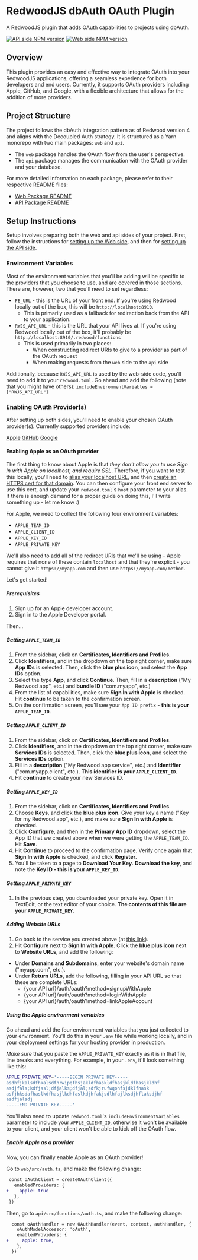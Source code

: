 # RedwoodJS dbAuth OAuth Plugin
A RedwoodJS plugin that adds OAuth capabilities to projects using dbAuth.

[![API side NPM version](https://img.shields.io/npm/v/%40spoonjoy%2Fredwoodjs-dbauth-oauth-api?logo=redwoodjs&label=npm%20-%20api%20side)](https://www.npmjs.com/package/@spoonjoy/redwoodjs-dbauth-oauth-api)
[![Web side NPM version](https://img.shields.io/npm/v/%40spoonjoy%2Fredwoodjs-dbauth-oauth-web?logo=redwoodjs&label=npm%20-%20web%20side)](https://www.npmjs.com/package/@spoonjoy/redwoodjs-dbauth-oauth-web)

## Overview
This plugin provides an easy and effective way to integrate OAuth into your RedwoodJS applications, offering a seamless experience for both developers and end users. Currently, it supports OAuth providers including Apple, GitHub, and Google, with a flexible architecture that allows for the addition of more providers.

## Project Structure
The project follows the dbAuth integration pattern as of Redwood version 4 and aligns with the Decoupled Auth strategy. It is structured as a Yarn monorepo with two main packages: `web` and `api`.

- The `web` package handles the OAuth flow from the user's perspective.
- The `api` package manages the communication with the OAuth provider and your database.

For more detailed information on each package, please refer to their respective README files:
- [Web Package README](https://github.com/spoonjoy/redwoodjs-dbauth-oauth/tree/main/web)
- [API Package README](https://github.com/spoonjoy/redwoodjs-dbauth-oauth/tree/main/api)

## Setup Instructions
Setup involves preparing both the web and api sides of your project. First, follow the instructions for [setting up the Web side](https://github.com/spoonjoy/redwoodjs-dbauth-oauth/blob/main/web/README.md), and then for [setting up the API side](https://github.com/spoonjoy/redwoodjs-dbauth-oauth/tree/main/api#api-package-for-redwoodjs-dbauth-oauth-plugin).

### Environment Variables
Most of the environment variables that you'll be adding will be specific to the providers that you choose to use, and are covered in those sections. There are, however, two that you'll need to set regardless:
- `FE_URL` - this is the URL of your front end. If you're using Redwood locally out of the box, this will be `http://localhost:8910`.
  - This is primarily used as a fallback for redirection back from the API to your application.
- `RWJS_API_URL` - this is the URL that your API lives at. If you're using Redwood locally out of the box, it'll probably be `http://localhost:8910/.redwood/functions`
  - This is used primarily in two places:
    - When constructing redirect URIs to give to a provider as part of the OAuth request
    - When making requests from the `web` side to the `api` side

Additionally, because `RWJS_API_URL` is used by the web-side code, you'll need to add it to your `redwood.toml`. Go ahead and add the following (note that you might have others):
`includeEnvironmentVariables = ["RWJS_API_URL"]`

### Enabling OAuth Provider(s)
After setting up both sides, you'll need to enable your chosen OAuth provider(s). Currently supported providers include:

[Apple]()
[GitHub]()
[Google]()

#### Enabling Apple as an OAuth provider
The first thing to know about Apple is that *they don't allow you to use Sign In with Apple on localhost, and require SSL*.
Therefore, if you want to test this locally, you'll need to [alias your localhost URL](https://www.tothenew.com/blog/aliasing-localhost-url-in-mac-os/), and then [create an HTTPS cert for that domain](https://gist.github.com/cecilemuller/9492b848eb8fe46d462abeb26656c4f8). You can then configure your front end server to use this cert, and update your `redwood.toml`'s `host` parameter to your alias. If there is enough demand for a proper guide on doing this, I'll write something up - let me know :)

For Apple, we need to collect the following four environment variables:
- `APPLE_TEAM_ID`
- `APPLE_CLIENT_ID`
- `APPLE_KEY_ID`
- `APPLE_PRIVATE_KEY`

We'll also need to add all of the redirect URIs that we'll be using - Apple requires that none of these contain `localhost` and that they're explicit - you cannot give it `https://myapp.com` and then use `https://myapp.com/method`.

Let's get started!

##### Prerequisites
1. Sign up for an Apple developer account.
2. Sign in to the Apple Developer portal. 

Then...
##### Getting `APPLE_TEAM_ID`
1. From the sidebar, click on **Certificates, Identifiers and Profiles**.
2. Click **Identifiers**, and in the dropdown on the top right corner, make sure **App IDs** is selected. Then, click the **blue plus icon**, and select the **App IDs** option.
3. Select the type **App**, and click **Continue**. Then, fill in a **description** ("My Redwood app", etc.) and **bundle ID** ("com.myapp", etc.)
4. From the list of capabilities, make sure **Sign In with Apple** is checked. Hit **continue** to be taken to the confirmation screen.
5. On the confirmation screen, you'll see your `App ID prefix` - **this is your `APPLE_TEAM_ID`**.

##### Getting `APPLE_CLIENT_ID`
1. From the sidebar, click on **Certificates, Identifiers and Profiles**.
2. Click **Identifiers**, and in the dropdown on the top right corner, make sure **Services IDs** is selected. Then, click the **blue plus icon**, and select the **Services IDs** option.
3. Fill in a **description** ("My Redwood app service", etc.) and **Identifier** ("com.myapp.client", etc.). **This identifier is your `APPLE_CLIENT_ID`**.
4. Hit **continue** to create your new Services ID.

##### Getting `APPLE_KEY_ID`
1. From the sidebar, click on **Certificates, Identifiers and Profiles**.
2. Choose **Keys**, and click the **blue plus icon**. Give your key a name ("Key for my Redwood app", etc.), and make sure **Sign In with Apple** is checked.
3. Click **Configure**, and then in the **Primary App ID** dropdown, select the App ID that we created above when we were getting the `APPLE_TEAM_ID`. Hit **Save**.
4. Hit **Continue** to proceed to the confirmation page. Verify once again that **Sign In with Apple** is checked, and click **Register**.
5. You'll be taken to a page to **Download Your Key**. **Download the key**, and note the **Key ID - this is your `APPLE_KEY_ID`**.

##### Getting `APPLE_PRIVATE_KEY`
1. In the previous step, you downloaded your private key. Open it in TextEdit, or the text editor of your choice. **The contents of this file are your `APPLE_PRIVATE_KEY`**.

##### Adding Website URLs
1. Go back to the service you created above (at [this link](https://developer.apple.com/account/resources/identifiers/serviceId)).
2. Hit **Configure** next to **Sign In with Apple**. Click the **blue plus icon** next to **Website URLs**, and add the following:
  - Under **Domains and Subdomains**, enter your website's domain name ("myapp.com", etc.).
  - Under **Return URLs**, add the following, filling in your API URL so that these are complete URLs:
    - {your API url}/auth/oauth?method=signupWithApple
    - {your API url}/auth/oauth?method=loginWithApple
    - {your API url}/auth/oauth?method=linkAppleAccount

##### Using the Apple environment variables
Go ahead and add the four environment variables that you just collected to your environment. You'll do this in your `.env` file while working locally, and in your deployment settings for your hosting provider in production.

*Make sure* that you paste the `APPLE_PRIVATE_KEY` exactly as it is in that file, line breaks and everything. For example, in your `.env`, it'll look something like this:
```bash
APPLE_PRIVATE_KEY='-----BEGIN PRIVATE KEY-----
asdhfjkalsdfhkalsdfhrwipqfhsjakldfhaskldfhasjkldfhasjkldhf
asdjfals;kdfjasl;dfjalks;dfjal;sdfkjrufwqohfsjdklfhask
asfjhksdafhaslkdfhasjlkdhfaslkdjhfakjsdlhfajlksdjhflaksdjhf
asdfjalsdj
-----END PRIVATE KEY-----'
```

You'll also need to update `redwood.toml`'s `includeEnvironmentVariables` parameter to include your `APPLE_CLIENT_ID`, otherwise it won't be available to your client, and your client won't be able to kick off the OAuth flow.

##### Enable Apple as a provider
Now, you can finally enable Apple as an OAuth provider!

Go to `web/src/auth.ts`, and make the following change:
```diff
 const oAuthClient = createOAuthClient({
   enabledProviders: {
+    apple: true
   },
 })
```

Then, go to `api/src/functions/auth.ts`, and make the following change:
```diff
  const oAuthHandler = new OAuthHandler(event, context, authHandler, {
    oAuthModelAccessor: 'oAuth',
    enabledProviders: {
+     apple: true,
    },
  })
```


